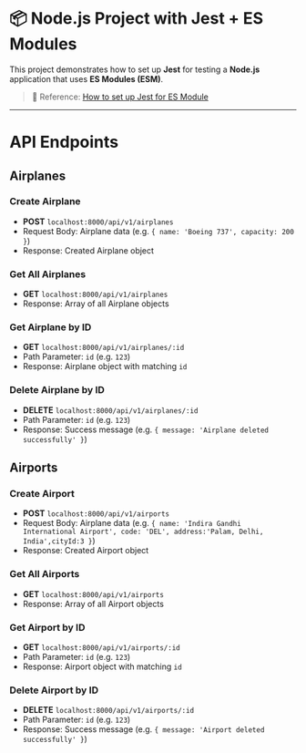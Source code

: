 # 📦 Node.js Project with Jest + ES Modules

This project demonstrates how to set up **Jest** for testing a **Node.js** application that uses **ES Modules (ESM)**.

> 📖 Reference: [How to set up Jest for ES Module](https://how-to.dev/how-to-set-up-jest-for-es-module)

---
# API Endpoints

## Airplanes

### Create Airplane

* **POST** `localhost:8000/api/v1/airplanes`
* Request Body: Airplane data (e.g. `{ name: 'Boeing 737', capacity: 200 }`)
* Response: Created Airplane object

### Get All Airplanes

* **GET** `localhost:8000/api/v1/airplanes`
* Response: Array of all Airplane objects

### Get Airplane by ID

* **GET** `localhost:8000/api/v1/airplanes/:id`
* Path Parameter: `id` (e.g. `123`)
* Response: Airplane object with matching `id`

### Delete Airplane by ID

* **DELETE** `localhost:8000/api/v1/airplanes/:id`
* Path Parameter: `id` (e.g. `123`)
* Response: Success message (e.g. `{ message: 'Airplane deleted successfully' }`)

## Airports

### Create Airport

* **POST** `localhost:8000/api/v1/airports`
* Request Body: Airplane data (e.g. `{ name: 'Indira Gandhi International Airport',
 code: 'DEL', address:'Palam, Delhi, India',cityId:3 }`)
* Response: Created Airport object

### Get All Airports

* **GET** `localhost:8000/api/v1/airports`
* Response: Array of all Airport objects

### Get Airport by ID

* **GET** `localhost:8000/api/v1/airports/:id`
* Path Parameter: `id` (e.g. `123`)
* Response: Airport object with matching `id`

### Delete Airport by ID

* **DELETE** `localhost:8000/api/v1/airports/:id`
* Path Parameter: `id` (e.g. `123`)
* Response: Success message (e.g. `{ message: 'Airport deleted successfully' }`)
